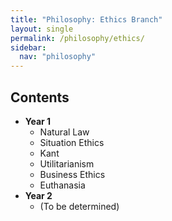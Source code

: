 ```yaml
---
title: "Philosophy: Ethics Branch"
layout: single
permalink: /philosophy/ethics/
sidebar:
  nav: "philosophy"
---
```


## Contents
* **Year 1**
    * Natural Law
    * Situation Ethics
    * Kant
    * Utilitarianism
    * Business Ethics
    * Euthanasia
* **Year 2**
    * (To be determined)